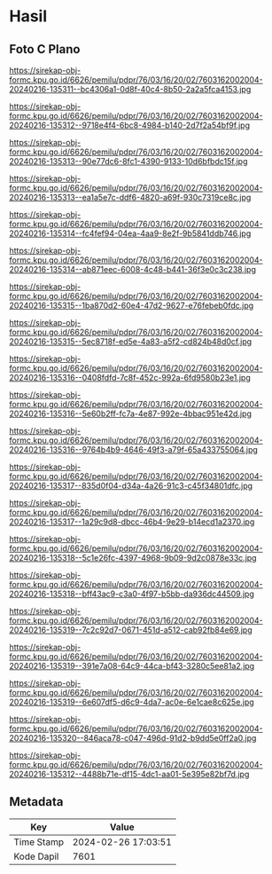 # Hasil

## Foto C Plano

https://sirekap-obj-formc.kpu.go.id/6626/pemilu/pdpr/76/03/16/20/02/7603162002004-20240216-135311--bc4306a1-0d8f-40c4-8b50-2a2a5fca4153.jpg

https://sirekap-obj-formc.kpu.go.id/6626/pemilu/pdpr/76/03/16/20/02/7603162002004-20240216-135312--9718e4f4-6bc8-4984-b140-2d7f2a54bf9f.jpg

https://sirekap-obj-formc.kpu.go.id/6626/pemilu/pdpr/76/03/16/20/02/7603162002004-20240216-135313--90e77dc6-8fc1-4390-9133-10d6bfbdc15f.jpg

https://sirekap-obj-formc.kpu.go.id/6626/pemilu/pdpr/76/03/16/20/02/7603162002004-20240216-135313--ea1a5e7c-ddf6-4820-a69f-930c7319ce8c.jpg

https://sirekap-obj-formc.kpu.go.id/6626/pemilu/pdpr/76/03/16/20/02/7603162002004-20240216-135314--fc4fef94-04ea-4aa9-8e2f-9b5841ddb746.jpg

https://sirekap-obj-formc.kpu.go.id/6626/pemilu/pdpr/76/03/16/20/02/7603162002004-20240216-135314--ab871eec-6008-4c48-b441-36f3e0c3c238.jpg

https://sirekap-obj-formc.kpu.go.id/6626/pemilu/pdpr/76/03/16/20/02/7603162002004-20240216-135315--1ba870d2-60e4-47d2-9627-e76febeb0fdc.jpg

https://sirekap-obj-formc.kpu.go.id/6626/pemilu/pdpr/76/03/16/20/02/7603162002004-20240216-135315--5ec8718f-ed5e-4a83-a5f2-cd824b48d0cf.jpg

https://sirekap-obj-formc.kpu.go.id/6626/pemilu/pdpr/76/03/16/20/02/7603162002004-20240216-135316--0408fdfd-7c8f-452c-992a-6fd9580b23e1.jpg

https://sirekap-obj-formc.kpu.go.id/6626/pemilu/pdpr/76/03/16/20/02/7603162002004-20240216-135316--5e60b2ff-fc7a-4e87-992e-4bbac951e42d.jpg

https://sirekap-obj-formc.kpu.go.id/6626/pemilu/pdpr/76/03/16/20/02/7603162002004-20240216-135316--9764b4b9-4646-49f3-a79f-65a433755064.jpg

https://sirekap-obj-formc.kpu.go.id/6626/pemilu/pdpr/76/03/16/20/02/7603162002004-20240216-135317--835d0f04-d34a-4a26-91c3-c45f34801dfc.jpg

https://sirekap-obj-formc.kpu.go.id/6626/pemilu/pdpr/76/03/16/20/02/7603162002004-20240216-135317--1a29c9d8-dbcc-46b4-9e29-b14ecd1a2370.jpg

https://sirekap-obj-formc.kpu.go.id/6626/pemilu/pdpr/76/03/16/20/02/7603162002004-20240216-135318--5c1e26fc-4397-4968-9b09-9d2c0878e33c.jpg

https://sirekap-obj-formc.kpu.go.id/6626/pemilu/pdpr/76/03/16/20/02/7603162002004-20240216-135318--bff43ac9-c3a0-4f97-b5bb-da936dc44509.jpg

https://sirekap-obj-formc.kpu.go.id/6626/pemilu/pdpr/76/03/16/20/02/7603162002004-20240216-135319--7c2c92d7-0671-451d-a512-cab92fb84e69.jpg

https://sirekap-obj-formc.kpu.go.id/6626/pemilu/pdpr/76/03/16/20/02/7603162002004-20240216-135319--391e7a08-64c9-44ca-bf43-3280c5ee81a2.jpg

https://sirekap-obj-formc.kpu.go.id/6626/pemilu/pdpr/76/03/16/20/02/7603162002004-20240216-135319--6e607df5-d6c9-4da7-ac0e-6e1cae8c625e.jpg

https://sirekap-obj-formc.kpu.go.id/6626/pemilu/pdpr/76/03/16/20/02/7603162002004-20240216-135320--846aca78-c047-496d-91d2-b9dd5e0ff2a0.jpg

https://sirekap-obj-formc.kpu.go.id/6626/pemilu/pdpr/76/03/16/20/02/7603162002004-20240216-135312--4488b71e-df15-4dc1-aa01-5e395e82bf7d.jpg


## Metadata

| Key        | Value               |
| ---------- | ------------------- |
| Time Stamp | 2024-02-26 17:03:51 |
| Kode Dapil | 7601                |



